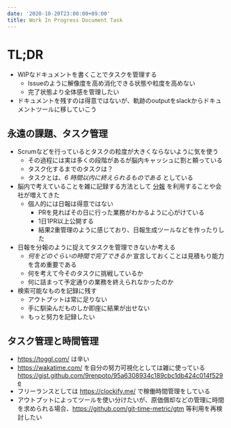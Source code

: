 ```yaml
---
date: '2020-10-20T23:00:00+09:00'
title: Work In Progress Document Task
---
```


# TL;DR

- WIPなドキュメントを書くことでタスクを管理する
  - Issueのように解像度を高め消化できる状態や粒度を高めない
  - 完了状態より全体感を管理したい
- ドキュメントを残すのは得意ではないが、軌跡のoutputをslackからドキュメントツールに移していこう

## 永遠の課題、タスク管理

- Scrumなどを行っているとタスクの粒度が大きくならないように気を使う
  - その過程には実は多くの段階があるが脳内キャッシュに割と頼っている
  - タスク化するまでのタスクは？
  - タスクとは、_6 時間以内に終えられるものである_ としている
- 脳内で考えていることを雑に記録する方法として [分報](http://c16e.com/1511101558/) を利用することや会社が増えてきた
  - 個人的には日報は得意ではない
    - PRを見ればその日に行った業務がわかるように心がけている
    - 1日1PR以上公開する
    - 結果2重管理のように感じており、日報生成ツールなどを作ったりした
- 日報を分報のように捉えてタスクを管理できないか考える
  - _何をどのぐらいの時間で完了できるか_ 宣言しておくことは見積もり能力を含め重要である
  - 何を考えて今そのタスクに挑戦しているか
  - 何に詰まって予定通りの業務を終えられなかったのか
- 検索可能なものを記録に残す
  - アウトプットは常に足りない
  - 手に馴染んだものしか即座に結果が出せない
  - もっと努力を記録したい

## タスク管理と時間管理

- <https://toggl.com/> は辛い
- <https://wakatime.com/> を自分の努力可視化としては雑に使っている <https://gist.github.com/9renpoto/95a6308934c189cbc1db424c014f529e>
- フリーランスとしては <https://clockify.me/> で稼働時間管理をしている
- アウトプットによってツールを使い分けたいが、原価償却などの管理に時間を求められる場合、<https://github.com/git-time-metric/gtm> 等利用を再検討したい

